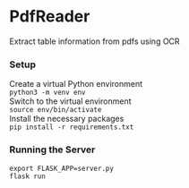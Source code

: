 # PdfReader
Extract table information from pdfs using OCR

### Setup
Create a virtual Python environment  
`python3 -m venv env`  
Switch to the virtual environment  
`source env/bin/activate`  
Install the necessary packages  
`pip install -r requirements.txt`  

### Running the Server
`export FLASK_APP=server.py`  
`flask run`  
